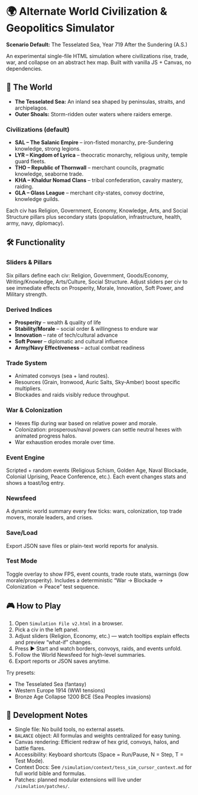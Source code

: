 # 🌍 Alternate World Civilization & Geopolitics Simulator

**Scenario Default:** The Tesselated Sea, Year 719 After the Sundering (A.S.)

An experimental single-file HTML simulation where civilizations rise, trade, war, and collapse on an abstract hex map. Built with vanilla JS + Canvas, no dependencies.

## 📖 The World
- **The Tesselated Sea:** An inland sea shaped by peninsulas, straits, and archipelagos.
- **Outer Shoals:** Storm-ridden outer waters where raiders emerge.

### Civilizations (default)
- **SAL – The Salanic Empire** – iron-fisted monarchy, pre-Sundering knowledge, strong legions.
- **LYR – Kingdom of Lyrica** – theocratic monarchy, religious unity, temple guard fleets.
- **THO – Republic of Thornwall** – merchant councils, pragmatic knowledge, seaborne trade.
- **KHA – Khaldur Nomad Clans** – tribal confederation, cavalry mastery, raiding.
- **GLA – Glass League** – merchant city-states, convoy doctrine, knowledge guilds.

Each civ has Religion, Government, Economy, Knowledge, Arts, and Social Structure pillars plus secondary stats (population, infrastructure, health, army, navy, diplomacy).

## 🛠️ Functionality

### Sliders & Pillars
Six pillars define each civ: Religion, Government, Goods/Economy, Writing/Knowledge, Arts/Culture, Social Structure. Adjust sliders per civ to see immediate effects on Prosperity, Morale, Innovation, Soft Power, and Military strength.

### Derived Indices
- **Prosperity** – wealth & quality of life
- **Stability/Morale** – social order & willingness to endure war
- **Innovation** – rate of tech/cultural advance
- **Soft Power** – diplomatic and cultural influence
- **Army/Navy Effectiveness** – actual combat readiness

### Trade System
- Animated convoys (sea + land routes).
- Resources (Grain, Ironwood, Auric Salts, Sky-Amber) boost specific multipliers.
- Blockades and raids visibly reduce throughput.

### War & Colonization
- Hexes flip during war based on relative power and morale.
- Colonization: prosperous/naval powers can settle neutral hexes with animated progress halos.
- War exhaustion erodes morale over time.

### Event Engine
Scripted + random events (Religious Schism, Golden Age, Naval Blockade, Colonial Uprising, Peace Conference, etc.). Each event changes stats and shows a toast/log entry.

### Newsfeed
A dynamic world summary every few ticks: wars, colonization, top trade movers, morale leaders, and crises.

### Save/Load
Export JSON save files or plain-text world reports for analysis.

### Test Mode
Toggle overlay to show FPS, event counts, trade route stats, warnings (low morale/prosperity). Includes a deterministic “War → Blockade → Colonization → Peace” test sequence.

## 🎮 How to Play
1. Open `Simulation File v2.html` in a browser.
2. Pick a civ in the left panel.
3. Adjust sliders (Religion, Economy, etc.) — watch tooltips explain effects and preview “what-if” changes.
4. Press ▶ Start and watch borders, convoys, raids, and events unfold.
5. Follow the World Newsfeed for high-level summaries.
6. Export reports or JSON saves anytime.

Try presets:
- The Tesselated Sea (fantasy)
- Western Europe 1914 (WWI tensions)
- Bronze Age Collapse 1200 BCE (Sea Peoples invasions)

## 🚀 Development Notes
- Single file: No build tools, no external assets.
- `BALANCE` object: All formulas and weights centralized for easy tuning.
- Canvas rendering: Efficient redraw of hex grid, convoys, halos, and battle flares.
- Accessibility: Keyboard shortcuts (Space = Run/Pause, N = Step, T = Test Mode).
- Context Docs: See `/simulation/context/tess_sim_cursor_context.md` for full world bible and formulas.
- Patches: planned modular extensions will live under `/simulation/patches/`.

